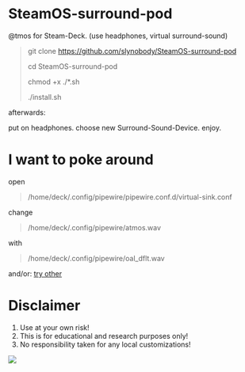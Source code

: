 # SteamOS-surround-pod
@tmos for Steam-Deck. (use headphones, virtual surround-sound)

> git clone https://github.com/slynobody/SteamOS-surround-pod 
> 
> cd SteamOS-surround-pod 
>
> chmod +x ./*.sh
>
> ./install.sh

afterwards: 

put on headphones. 
choose new Surround-Sound-Device. 
enjoy.

# I want to poke around
open 

>/home/deck/.config/pipewire/pipewire.conf.d/virtual-sink.conf

change 

> /home/deck/.config/pipewire/atmos.wav

with 

> /home/deck/.config/pipewire/oal_dflt.wav

and/or: <a href="https://airtable.com/appayGNkn3nSuXkaz/shruimhjdSakUPg2m/tbloLjoZKWJDnLtTc"/>try other </a>

# Disclaimer
1. Use at your own risk!
2. This is for educational and research purposes only!
3. No responsibility taken for any local customizations!

<a href="https://artsandculture.google.com/experiment/viola-the-bird/nAEJVwNkp-FnrQ?cp=e30."><img src="https://images.pling.com/img/00/00/78/78/79/2160403/proxy-image1.jpeg"/></a>
